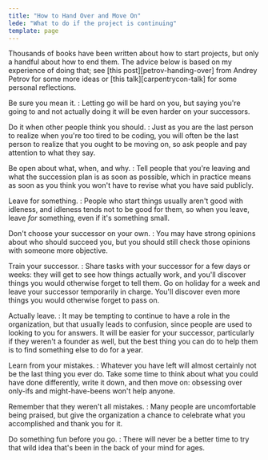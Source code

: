 ```yaml
---
title: "How to Hand Over and Move On"
lede: "What to do if the project is continuing"
template: page
---
```


Thousands of books have been written about how to start projects, but only a
handful about how to end them.  The advice below is based on my experience of
doing that; see [this post][petrov-handing-over] from <span i="Petrov,
Andrey">Andrey Petrov</span> for some more ideas or [this
talk][carpentrycon-talk] for some personal reflections.

Be sure you mean it.
:   Letting go will be hard on you, but saying you're going to and not actually
    doing it will be even harder on your successors.

Do it when other people think you should.
:   Just as you are the last person to realize when you're too tired to be coding,
    you will often be the last person to realize that you ought to be moving on, so
    ask people and pay attention to what they say.

Be open about what, when, and why.
:   Tell people that you're leaving and what the succession plan is as soon as
    possible, which in practice means as soon as you think you won't have to revise
    what you have said publicly.

Leave for something.
:   People who start things usually aren't good with idleness, and idleness tends
    not to be good for them, so when you leave, leave *for* something, even if it's
    something small.

Don't choose your successor on your own.
:   You may have strong opinions about who should succeed you, but you should still
    check those opinions with someone more objective.

Train your successor.
:   Share tasks with your successor for a few days or weeks: they will get to see
    how things actually work, and you'll discover things you would otherwise forget
    to tell them.  Go on holiday for a week and leave your successor temporarily in
    charge.  You'll discover even more things you would otherwise forget to pass on.

Actually leave.
:   It may be tempting to continue to have a role in the organization, but that
    usually leads to confusion, since people are used to looking to you for answers.
    It will be easier for your successor, particularly if they weren't a founder as
    well, but the best thing you can do to help them is to find something else to do
    for a year.

Learn from your mistakes.
:   Whatever you have left will almost certainly not be the last thing you ever do.
    Take some time to think about what you could have done differently, write it
    down, and then move on: obsessing over only-ifs and might-have-beens won't help
    anyone.

Remember that they weren't all mistakes.
:   Many people are uncomfortable being praised, but give the organization a chance
    to celebrate what you accomplished and thank you for it.

Do something fun before you go.
:   There will never be a better time to try that wild idea that's been in the back
    of your mind for ages.
